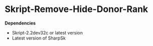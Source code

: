 # Skript-Remove-Hide-Donor-Rank
**Dependencies**
- Skript-2.2dev32c or latest version
- Latest version of SharpSk
